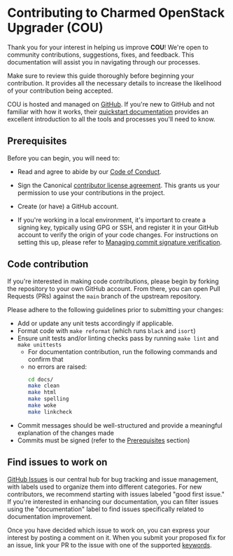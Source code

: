 # Contributing to Charmed OpenStack Upgrader (COU)

Thank you for your interest in helping us improve **COU**! We're open to
community contributions, suggestions, fixes, and feedback. This documentation
will assist you in navigating through our processes.

Make sure to review this guide thoroughly before beginning your contribution. It
provides all the necessary details to increase the likelihood of your contribution
being accepted.

COU is hosted and managed on [GitHub](https://github.com). If you're new to GitHub
and not familiar with how it works, their
[quickstart documentation](https://docs.github.com/en/get-started/quickstart)
provides an excellent introduction to all the tools and processes you'll need
to know.

## Prerequisites

Before you can begin, you will need to:

* Read and agree to abide by our
  [Code of Conduct](https://ubuntu.com/community/code-of-conduct).

* Sign the Canonical
  [contributor license agreement](https://ubuntu.com/legal/contributors). This
  grants us your permission to use your contributions in the project.

* Create (or have) a GitHub account.

* If you're working in a local environment, it's important to create a signing
  key, typically using GPG or SSH, and register it in your GitHub account to
  verify the origin of your code changes. For instructions on setting this up,
  please refer to
  [Managing commit signature verification](https://docs.github.com/en/authentication/managing-commit-signature-verification).

## Code contribution
If you're interested in making code contributions, please begin by forking the
repository to your own GitHub account. From there, you can open Pull Requests (PRs)
against the `main` branch of the upstream repository.

Please adhere to the following guidelines prior to submitting your changes: 

- Add or update any unit tests accordingly if applicable.
- Format code with `make reformat` (which runs `black` and `isort`)
- Ensure unit tests and/or linting checks pass by running `make lint` and
  `make unittests`
  - For documentation contribution, run the following commands and confirm that
  - no errors are raised:
    ```bash
    cd docs/
    make clean
    make html
    make spelling
    make woke
    make linkcheck
    ``` 
- Commit messages should be well-structured and provide a meaningful explanation
  of the changes made
- Commits must be signed (refer to the [Prerequisites](#prerequisites) section)

## Find issues to work on
[GitHub Issues](https://github.com/canonical/charmed-openstack-upgrader/issues)
is our central hub for bug tracking and issue management, with labels used to
organize them into different categories. For new contributors, we recommend
starting with issues labeled "good first issue." If you're interested in
enhancing our documentation, you can filter issues using the "documentation"
label to find issues specifically related to documentation improvement.
  
Once you have decided which issue to work on, you can express your interest by
posting a comment on it. When you submit your proposed fix for an issue, link
your PR to the issue with one of the supported
[keywords](https://docs.github.com/en/issues/tracking-your-work-with-issues/linking-a-pull-request-to-an-issue#linking-a-pull-request-to-an-issue-using-a-keyword).
